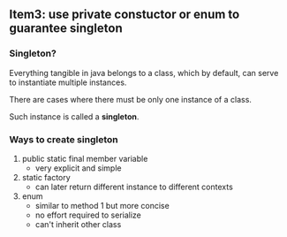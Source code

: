 ## Item3: use private constuctor or enum to guarantee singleton

### Singleton?

Everything tangible in java belongs to a class, which by default, can serve to instantiate multiple instances.

There are cases where there must be only one instance of a class.

Such instance is called a **singleton**.

### Ways to create singleton

1. public static final member variable
    - very explicit and simple
2. static factory
    - can later return different instance to different contexts
3. enum
    - similar to method 1 but more concise
    - no effort required to serialize
    - can't inherit other class 
